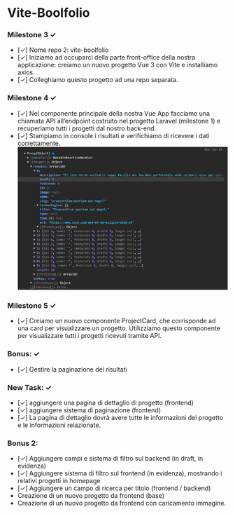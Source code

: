 # Vite-Boolfolio

### Milestone 3 &check;

- [&check;] Nome repo 2: vite-boolfolio
- [&check;] Iniziamo ad occuparci della parte front-office della nostra applicazione: creiamo un nuovo progetto Vue 3 con Vite e installiamo axios.
- [&check;] Colleghiamo questo progetto ad una repo separata.

### Milestone 4 &check;

- [&check;] Nel componente principale della nostra Vue App facciamo una chiamata API all’endpoint costruito nel progetto Laravel (milestone 1) e recuperiamo tutti i progetti dal nostro back-end.
- [&check;] Stampiamo in console i risultati e verifichiamo di ricevere i dati correttamente.
  ![alt text](/public/Screenshot%202024-08-01%20173054.png)

### Milestone 5 &check;

- [&check;] Creiamo un nuovo componente ProjectCard, che corrisponde ad una card per visualizzare un progetto. Utilizziamo questo componente per visualizzare tutti i progetti ricevuti tramite API.

### Bonus: &check;

- [&check;] Gestire la paginazione dei risultati

### New Task: &check;

- [&check;] aggiungere una pagina di dettaglio di progetto (frontend)
- [&check;] aggiungere sistema di paginazione (frontend)
- [&check;] La pagina di dettaglio dovrà avere tutte le informazioni del progetto e le informazioni relazionate.

### Bonus 2:

- [&check;] Aggiungere campi e sistema di filtro sul backend (in draft, in evidenza)
- [&check;] Aggiungere sistema di filtro sul frontend (in evidenza), mostrando i relativi progetti in homepage
- [&check;] Aggiungere un campo di ricerca per titolo (frontend / backend)
- Creazione di un nuovo progetto da frontend (base)
- Creazione di un nuovo progetto da frontend con caricamento immagine.
